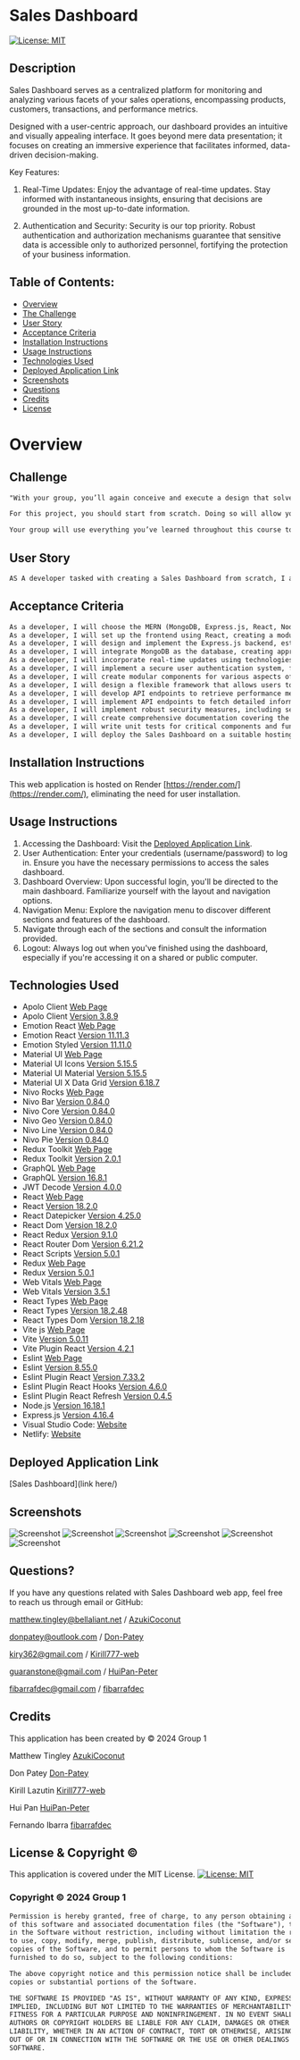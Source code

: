 # Sales Dashboard
[![License: MIT](https://img.shields.io/badge/License-MIT-yellow.svg)](https://opensource.org/licenses/MIT)

## Description
Sales Dashboard serves as a centralized platform for monitoring and analyzing various facets of your sales operations, encompassing products, customers, transactions, and performance metrics.

Designed with a user-centric approach, our dashboard provides an intuitive and visually appealing interface. It goes beyond mere data presentation; it focuses on creating an immersive experience that facilitates informed, data-driven decision-making.

Key Features:

1. Real-Time Updates: Enjoy the advantage of real-time updates. Stay informed with instantaneous insights, ensuring that decisions are grounded in the most up-to-date information.

2. Authentication and Security: Security is our top priority. Robust authentication and authorization mechanisms guarantee that sensitive data is accessible only to authorized personnel, fortifying the protection of your business information.

## Table of Contents:

- [Overview](#Overview)
- [The Challenge](#Challenge)
- [User Story](#User-Story)
- [Acceptance Criteria](#Acceptance-Criteria)
- [Installation Instructions](#Installation-Instructions)
- [Usage Instructions](#Usage-Instructions)
- [Technologies Used](#Technologies-Used)
- [Deployed Application Link](#Deployed-Application-Link)
- [Screenshots](#Screenshots)
- [Questions](#Questions)
- [Credits](#Credits)
- [License](#License)

# Overview

## Challenge
```md
"With your group, you’ll again conceive and execute a design that solves a real-world problem. In creating your first collaborative MERN-stack single-page application, you’ll combine a scalable MongoDB back end, a GraphQL API, and an Express.js and Node.js server with a React front end, implementing user authentication with JWT to build a user-focused platform. You’ll continue to build on the agile development methodologies you’ve used throughout this course. These include storing your project code in GitHub, managing your work with a project management tool, and implementing feature and bug fixes using the Git branch workflow and pull requests.

For this project, you should start from scratch. Doing so will allow you to revisit your front-end abilities in the context of React and solidify your understanding of working with multiple servers in a MERN application. Your skills have continued to improve since the first two projects, so naturally your approach will be different considering the experience you’ve gained with each new application you’ve built.

Your group will use everything you’ve learned throughout this course to create a MERN-stack single-page application that works with real-world data to solve a real-world challenge, with a focus on data and user demand. This project will provide you with the best opportunity to demonstrate your problem-solving skills, which employers will want to observe."
```

## User Story

```md
AS A developer tasked with creating a Sales Dashboard from scratch, I aim to build a robust and user-friendly platform that provides comprehensive insights into sales operations.
```

## Acceptance Criteria

```md
As a developer, I will choose the MERN (MongoDB, Express.js, React, Node.js) stack as the foundation for the Sales Dashboard.
As a developer, I will set up the frontend using React, creating a modular and responsive interface that caters to both desktop and mobile users.
As a developer, I will design and implement the Express.js backend, establishing the necessary routes, controllers, and middleware for seamless communication with the frontend.
As a developer, I will integrate MongoDB as the database, creating appropriate collections to store data related to products, customers, transactions, and performance metrics.
As a developer, I will incorporate real-time updates using technologies like WebSockets, ensuring users receive immediate insights into sales activities.
As a developer, I will implement a secure user authentication system, following best practices to protect sensitive data.
As a developer, I will create modular components for various aspects of the sales dashboard, including product listings, customer details, transaction summaries, and performance metrics.
As a developer, I will design a flexible framework that allows users to customize their dashboard views, providing a personalized experience.
As a developer, I will develop API endpoints to retrieve performance metrics, such as total sales, yearly sales, and units sold.
As a developer, I will implement API endpoints to fetch detailed information on individual sales transactions, facilitating thorough analysis.
As a developer, I will implement robust security measures, including secure data storage, encrypted communication, and protection against common vulnerabilities.
As a developer, I will create comprehensive documentation covering the project structure, API endpoints, and deployment instructions for future reference.
As a developer, I will write unit tests for critical components and functionalities to ensure the reliability and stability of the Sales Dashboard.
As a developer, I will deploy the Sales Dashboard on a suitable hosting platform, ensuring scalability and reliability.
```

## Installation Instructions

This web application is hosted on Render [https://render.com/](https://render.com/), eliminating the need for user installation.

## Usage Instructions

1. Accessing the Dashboard: Visit the [Deployed Application Link](#Deployed-Application-Link).
2. User Authentication: Enter your credentials (username/password) to log in. Ensure you have the necessary permissions to access the sales dashboard.
3. Dashboard Overview: Upon successful login, you'll be directed to the main dashboard. Familiarize yourself with the layout and navigation options.
4. Navigation Menu: Explore the navigation menu to discover different sections and features of the dashboard.
5. Navigate through each of the sections and consult the information provided.
6. Logout: Always log out when you've finished using the dashboard, especially if you're accessing it on a shared or public computer.

## Technologies Used
- Apolo Client [Web Page](https://www.apollographql.com/docs/react/)
- Apolo Client [Version 3.8.9](https://www.npmjs.com/package/@apollo/client)
- Emotion React [Web Page](https://emotion.sh/docs/@emotion/react)
- Emotion React [Version 11.11.3](https://www.npmjs.com/package/@emotion/react)
- Emotion Styled [Version 11.11.0](https://www.npmjs.com/package/@emotion/styled)
- Material UI [Web Page](https://mui.com/material-ui/)
- Material UI Icons [Version 5.15.5](https://www.npmjs.com/package/@mui/icons-material)
- Material UI Material [Version 5.15.5](https://www.npmjs.com/package/@mui/material?activeTab=versions)
- Material UI X Data Grid [Version 6.18.7](https://www.npmjs.com/package/@mui/x-data-grid)
- Nivo Rocks [Web Page](https://nivo.rocks/)
- Nivo Bar [Version 0.84.0](https://www.npmjs.com/package/@nivo/bar)
- Nivo Core [Version 0.84.0](https://www.npmjs.com/package/@nivo/core)
- Nivo Geo [Version 0.84.0](https://www.npmjs.com/package/@nivo/geo)
- Nivo Line [Version 0.84.0](https://www.npmjs.com/package/@nivo/line)
- Nivo Pie [Version 0.84.0](https://www.npmjs.com/package/@nivo/pie)
- Redux Toolkit [Web Page](https://redux-toolkit.js.org/)
- Redux Toolkit [Version 2.0.1](https://www.npmjs.com/package/@reduxjs/toolkit)
- GraphQL [Web Page](https://graphql.org/)
- GraphQL [Version 16.8.1](https://www.npmjs.com/package/graphql)
- JWT Decode [Version 4.0.0](https://www.npmjs.com/package/jwt-decode)
- React [Web Page](https://legacy.reactjs.org/)
- React [Version 18.2.0](https://www.npmjs.com/package/react/v/18.2.0)
- React Datepicker [Version 4.25.0](https://www.npmjs.com/package/react-datepicker)
- React Dom [Version 18.2.0](https://www.npmjs.com/package/react-dom?activeTab=versions)
- React Redux [Version 9.1.0](https://www.npmjs.com/package/react-redux)
- React Router Dom [Version 6.21.2](https://www.npmjs.com/package/react-router-dom)
- React Scripts [Version 5.0.1](https://www.npmjs.com/package/react-scripts)
- Redux [Web Page](https://redux.js.org/)
- Redux  [Version 5.0.1](https://www.npmjs.com/package/redux)
- Web Vitals [Web Page](https://sentry.io/for/web-vitals/)
- Web Vitals  [Version 3.5.1](https://www.npmjs.com/package/web-vitals)
- React Types [Web Page](https://react.dev/)
- React Types [Version 18.2.48](https://www.npmjs.com/package/@types/react)
- React Types Dom [Version 18.2.18](https://www.npmjs.com/package/@types/react-dom)
- Vite js [Web Page](https://vitejs.dev/)
- Vite [Version 5.0.11](https://www.npmjs.com/package/vite?activeTab=versions)
- Vite Plugin React [Version 4.2.1](https://www.npmjs.com/package/@vitejs/plugin-react)
- Eslint [Web Page](https://eslint.org/)
- Eslint [Version 8.55.0](https://www.npmjs.com/package/eslint/v/8.55.0)
- Eslint Plugin React [Version 7.33.2](https://www.npmjs.com/package/eslint-plugin-react)
- Eslint Plugin React Hooks [Version 4.6.0](https://www.npmjs.com/package/eslint-plugin-react-hooks)
- Eslint Plugin React Refresh [Version 0.4.5](https://www.npmjs.com/package/eslint-plugin-react-refresh)
- Node.js [Version 16.18.1](https://nodejs.org/en/blog/release/v16.18.1/)
- Express.js [Version 4.16.4](https://expressjs.com/)
- Visual Studio Code: [Website](https://code.visualstudio.com/)
- Netlify: [Website](https://app.netlify.com/)

## Deployed Application Link
[Sales Dashboard](link here/)

## Screenshots
![Screenshot](./Screenshots/1.png)
![Screenshot](./Screenshots/2.png)
![Screenshot](./Screenshots/3.png)
![Screenshot](./Screenshots/4.png)
![Screenshot](./Screenshots/5.png)
![Screenshot](./Screenshots/6.png)

## Questions?

If you have any questions related with Sales Dashboard web app, feel free to reach us through email or GitHub:

[matthew.tingley@bellaliant.net](matthew.tingley@bellaliant.net) / [AzukiCoconut](https://github.com/AzukiCoconut)

[donpatey@outlook.com](donpatey@outlook.com) / [Don-Patey](https://github.com/Don-Patey)

[kiry362@gmail.com](kiry362@gmail.com)  / [Kirill777-web](https://github.com/Kirill777-web)

[guaranstone@gmail.com](guaranstone@gmail.com) / [HuiPan-Peter](https://github.com/HuiPan-Peter)

[fibarrafdec@gmail.com](fibarrafdec@gmail.com) / [fibarrafdec](https://github.com/fibarrafdec)

## Credits
This application has been created by © 2024 Group 1 

Matthew Tingley [AzukiCoconut](https://github.com/AzukiCoconut)

Don Patey [Don-Patey](https://github.com/Don-Patey)

Kirill Lazutin [Kirill777-web](https://github.com/Kirill777-web)

Hui Pan [HuiPan-Peter](https://github.com/HuiPan-Peter)

Fernando Ibarra [fibarrafdec](https://github.com/fibarrafdec)

## License & Copyright ©
This application is covered under the MIT License.
[![License: MIT](https://img.shields.io/badge/License-MIT-yellow.svg)](https://opensource.org/licenses/MIT)

### Copyright © 2024 Group 1
```md
Permission is hereby granted, free of charge, to any person obtaining a copy
of this software and associated documentation files (the "Software"), to deal
in the Software without restriction, including without limitation the rights
to use, copy, modify, merge, publish, distribute, sublicense, and/or sell
copies of the Software, and to permit persons to whom the Software is
furnished to do so, subject to the following conditions:

The above copyright notice and this permission notice shall be included in all
copies or substantial portions of the Software.

THE SOFTWARE IS PROVIDED "AS IS", WITHOUT WARRANTY OF ANY KIND, EXPRESS OR
IMPLIED, INCLUDING BUT NOT LIMITED TO THE WARRANTIES OF MERCHANTABILITY,
FITNESS FOR A PARTICULAR PURPOSE AND NONINFRINGEMENT. IN NO EVENT SHALL THE
AUTHORS OR COPYRIGHT HOLDERS BE LIABLE FOR ANY CLAIM, DAMAGES OR OTHER
LIABILITY, WHETHER IN AN ACTION OF CONTRACT, TORT OR OTHERWISE, ARISING FROM,
OUT OF OR IN CONNECTION WITH THE SOFTWARE OR THE USE OR OTHER DEALINGS IN THE
SOFTWARE.
```

